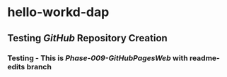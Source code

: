 # hello-workd-dap

## Testing *GitHub* Repository Creation ##

### Testing - This is *Phase-009-GitHubPagesWeb* with readme-edits branch ###
